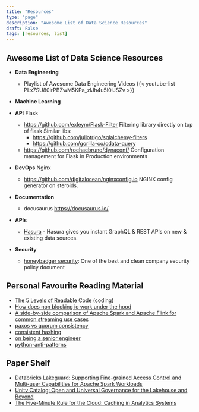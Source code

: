 ```yaml
---
title: "Resources"
type: "page"
description: "Awesome List of Data Science Resources"
draft: False
tags: [resources, list]
---
```


## Awesome List of Data Science Resources

 - **Data Engineering**

   - Playlist of Awesome Data Engineering Videos
    {{<  youtube-list PLx7SU80irPBZwM5KPa_zlJh4u5I0lJSZv >}}

   


 - **Machine Learning**


 - **API**
  Flask
   - https://github.com/exleym/Flask-Filter Filtering library directly on top of flask
    Similar libs:
     - https://github.com/juliotrigo/sqlalchemy-filters
     - https://github.com/gorilla-co/odata-query
   - https://github.com/rochacbruno/dynaconf/ Configuration management for Flask in Production environments


 - **DevOps**
   Nginx
    - https://github.com/digitalocean/nginxconfig.io NGINX config generator on steroids.

 - **Documentation**
   - docusaurus https://docusaurus.io/


 - **APIs**

   - [Hasura](https://hasura.io/) - Hasura gives you instant GraphQL & REST APIs on new & existing data sources.

 - **Security** 
   - [honeybadger security](https://www.honeybadger.io/security/): One of the best and clean company security policy document


## Personal Favourite Reading Material
 - [The 5 Levels of Readable Code](https://carlosschults.net/en/fivel-levels-readable-code/) (coding)
 - [How does non blocking io work under the hood](https://medium.com/ing-blog/how-does-non-blocking-io-work-under-the-hood-6299d2953c74)
 - [A side-by-side comparison of Apache Spark and Apache Flink for common streaming use cases](https://aws.amazon.com/blogs/big-data/a-side-by-side-comparison-of-apache-spark-and-apache-flink-for-common-streaming-use-cases/)
 - [paxos vs quorum consistency](https://blog.the-pans.com/paxos-vs-quorum-based-consistency/)
 - [consistent hashing](https://arpitbhayani.me/blogs/consistent-hashing/)
 - [on being a senior engineer](https://www.kitchensoap.com/2012/10/25/on-being-a-senior-engineer/)
 - [python-anti-patterns](https://docs.quantifiedcode.com/python-anti-patterns/index.html)


## Paper Shelf

- [Databricks Lakeguard: Supporting Fine-grained Access Control
and Multi-user Capabilities for Apache Spark Workloads](https://www.databricks.com/sites/default/files/2025-06/databricks-lakeguard-supporting-fine-grained-access-control-multi-user-capabilities-apache-spark-workloads.pdf)
- [Unity Catalog: Open and Universal Governance
for the Lakehouse and Beyond](https://www.databricks.com/sites/default/files/2025-06/unity-catalog-open-universal-governance-lakehouse-beyond.pdf)
- [The Five-Minute Rule for the Cloud: Caching in Analytics Systems](https://andrew.nerdnetworks.org/other/CIDR_2025_Cloud_5_Minute_Rule.pdf)